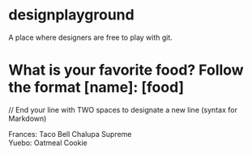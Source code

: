 # designplayground
A place where designers are free to play with git.


# What is your favorite food? Follow the format [name]: [food]  
// End your line with TWO spaces to designate a new line (syntax for Markdown)  
  
Frances: Taco Bell Chalupa Supreme  
Yuebo: Oatmeal Cookie  
